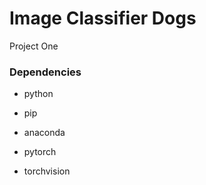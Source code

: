 # Image Classifier Dogs

 Project One

### Dependencies

* python

* pip 

* anaconda

* pytorch

* torchvision